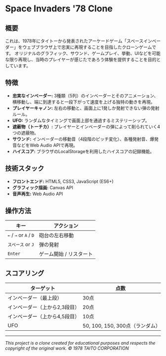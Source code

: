 # Space Invaders '78 Clone

## 概要

これは、1978年にタイトーから発表されたアーケードゲーム「スペースインベーダー」をウェブブラウザ上で忠実に再現することを目指したクローンゲームです。
オリジナルのグラフィック、サウンド、ゲームプレイ、挙動、UIなどを可能な限り再現し、当時のプレイヤーが感じたであろう体験を提供することを目的としています。

## 特徴

- **忠実なインベーダー:** 3種類（5列）のインベーダーとそのアニメーション、横移動し、端に到達すると一段下がって速度を上げる独特の動きを再現。
- **プレイヤーキャノン:** 左右の移動と、画面上に1発しか発射できない弾の発射ルール。
- **UFO:** ランダムなタイミングで画面上部を通過するミステリーシップ。
- **遮蔽物（トーチカ）:** プレイヤーとインベーダーの弾によって削られていく4つの遮蔽物。
- **サウンド:** インベーダーの移動音（4段階のピッチ変化）、各種発射音、爆発音などをWeb Audio APIで再現。
- **ハイスコア:** ブラウザのLocalStorageを利用したハイスコアの記録機能。

## 技術スタック

- **フロントエンド:** HTML5, CSS3, JavaScript (ES6+)
- **グラフィック描画:** Canvas API
- **音声再生:** Web Audio API

## 操作方法

| キー | アクション |
| --- | --- |
| `←` / `→` or `A` / `D` | 砲台の左右移動 |
| `スペース` or `J` | 弾の発射 |
| `Enter` | ゲーム開始 / リスタート |

## スコアリング

| ターゲット | 点数 |
| --- | --- |
| インベーダー（最上段） | 30点 |
| インベーダー（上から2,3段目） | 20点 |
| インベーダー（上から4,5段目） | 10点 |
| UFO | 50, 100, 150, 300点（ランダム） |

---

*This project is a clone created for educational purposes and respects the copyright of the original work.*
*© 1978 TAITO CORPORATION*
